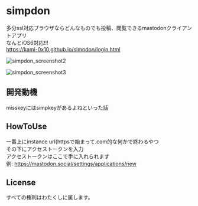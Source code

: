 # simpdon 
多分ssl対応ブラウザならどんなものでも投稿、閲覧できるmastodonクライアントアプリ<br>
なんとiOS6対応!!!<br>
https://kami-0x10.github.io/simpdon/login.html


![simpdon_screenshot2](https://github.com/user-attachments/assets/429cd518-77c8-4d59-a616-441e0853bcf4)

![simpdon_screenshot3](https://github.com/user-attachments/assets/48a5451d-114b-4fe3-96d6-8d47b62d6547)
## 開発動機
misskeyにはsimpkeyがあるよねといった話<br>

## HowToUse
一番上にinstance url(httpsで始まって.com的な何かで終わるやつ<br>
その下にアクセストークンを入力<br>
アクセストークンはここで手に入れられます<br>
例: https://mastodon.social/settings/applications/new<br>




## License
すべての権利はわたくしに属します。
